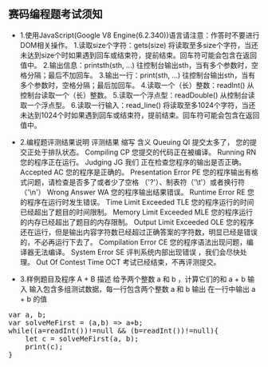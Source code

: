 ## 赛码编程题考试须知

- 1.使用JavaScript(Google V8 Engine(6.2.340))语言请注意：作答时不要进行DOM相关操作。
1.读取size个字符：gets(size)
    将读取至多size个字符，当还未达到size个时如果遇到回车或结束符，提前结束。回车符可能会包含在返回值中。
2.输出信息：printsth(sth, ...)
    往控制台输出sth，当有多个参数时，空格分隔；最后不加回车。
3.输出一行：print(sth, ...)
    往控制台输出sth，当有多个参数时，空格分隔；最后加回车。
4.读取一个（长）整数：readInt()
    从控制台读取一个（长）整数。
5.读取一个浮点型：readDouble()
    从控制台读取一个浮点型。
6.读取一行输入：read_line()
    将读取至多1024个字符，当还未达到1024个时如果遇到回车或结束符，提前结束。回车符可能会包含在返回值中。

- 2.编程题评测结果说明
评测结果	           缩写	    含义
Queuing	              QI	   提交太多了， 您的提交正处于排队状态。
Compiling	          CP	   您提交的代码正在被编译。
Running	              RN	   您的程序正在运行。
Judging	              JG	   我们 正在检查您程序的输出是否正确。
Accepted	          AC	   您的程序是正确的。
Presentation Error	  PE	   您的程序输出有格式问题，请检查是否多了或者少了空格 （'?'）、制表符（'\t'）或者换行符（'\n'）
Wrong Answer	      WA	   您的程序输出结果错误。
Runtime Error	      RE	   您的程序在运行时发生错误。
Time Limit Exceeded	  TLE	   您的程序运行的时间已经超出了题目的时间限制。
Memory Limit Exceeded	MLE	   您的程序运行的内存已经超出了题目的内存限制。
Output Limit Exceeded	OLE	   您的程序还在运行，但是输出内容字符数已经超过正确答案的字符数，明显已经是错误的，不必再运行下去了。
Compilation Error	  CE	   您的程序语法出现问题，编译器无法编译。
System Error	      SE	   评判系统内部出现错误 ，我们会尽快处理。
Out Of Contest Time	  OCT	   考试已经结束，不再评测提交。

- 3.样例题目及程序
A + B
描述
    给予两个整数 a 和 b ，计算它们的和 a + b
输入
    输入包含多组测试数据，每一行包含两个整数 a 和 b
输出
    在一行中输出 a + b 的值
<pre>
var a, b;
var solveMeFirst = (a,b) => a+b;
while((a=readInt())!=null && (b=readInt())!=null){
    let c = solveMeFirst(a, b);
    print(c);
}
</pre>